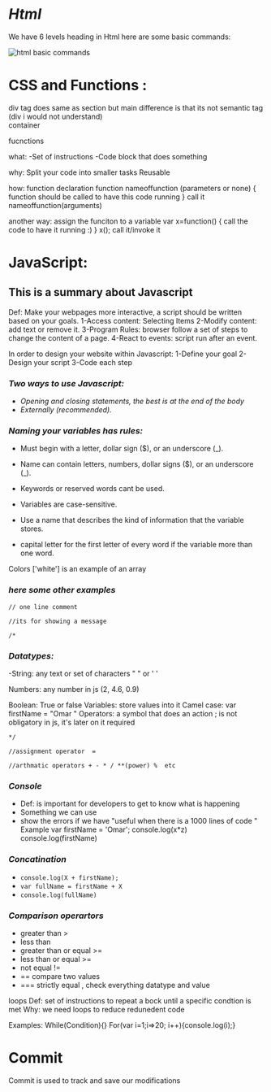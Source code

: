 
# ***Html***
We have 6 levels heading in Html 
here are some basic commands:

![html basic commands](ASAC/reading-notes/html.PNG)

# CSS and Functions :

div tag does same as section but main difference is that its not semantic tag (div i would not understand)  
container 


fucnctions 

what:
-Set of instructions 
-Code block that does something 
 
why:
Split your code into smaller tasks 
Reusable 

how: 
function declaration 
function nameoffunction (parameters or none)
{
function should be called to have this code running 
}
call it 
nameoffunction(arguments)

another way:
assign the funciton to a variable 
var x=function()
{
call the code to have it running :) 
}
x(); 
call it/invoke it 

# JavaScript:

## This is a summary about Javascript  

Def: Make your webpages more interactive, a script should be written based on your goals.
1-Access content: Selecting Items
2-Modify content: add text or remove it.
3-Program Rules: browser follow a set of steps to change the content of a page.
4-React to events: script run after an event.

In order to design your website within Javascript: 
1-Define your goal
2-Design your script 
3-Code each step 

### ***Two ways to use Javascript:***
- *Opening and closing statements, the best is at the end of the body*
- *Externally (recommended).*

### ***Naming your variables has rules:***

- Must begin with a letter, dollar sign ($), or an underscore (_).
- Name can contain letters, numbers, dollar signs ($), or an underscore (_).

- Keywords or reserved words cant be used. 

- Variables are case-sensitive.
- Use a name that describes the kind of information that the variable stores.

- capital letter for the first letter of every word if the variable more than one word.

 Colors ['white'] is an example of an array 

### ***here some other examples*** 

    // one line comment

    //its for showing a message 

    /*

### ***Datatypes:*** 

-String: any text or set of characters " " or ' ' 

Numbers: any number in js (2, 4.6, 0.9) 

Boolean: True or false 
Variables: store values into it
Camel case:
var firstName = "Omar "
Operators: a symbol that does an action 
; is not obligatory in js, it's later on it required 

    */ 

    //assignment operator  =

    //arthmatic operators + - * / **(power) %  etc 

### ***Console***
- Def: is important for developers to get to know what is happening 
- Something we can use 
- show the errors if we have "useful when there is a 1000 lines of code " 
Example var firstName = 'Omar';
    console.log(x*z)
    console.log(firstName)

### ***Concatination*** 

- `console.log(X + firstName);`
- `var fullName = firstName + X`
- `console.log(fullName)`

### ***Comparison operartors*** 
- greater than > 
- less than
- greater than or equal >=
- less than or equal >= 
- not equal !=
- == compare two values 
- === strictly equal , check everything datatype and value

loops 
Def: set of instructions to repeat a bock until a specific condtion is met 
Why: we need loops to reduce redunedent code 

Examples: 
While(Condition){}
For(var i=1;i=>20; i++){console.log(i);}


# Commit 
Commit is used to track and save our modifications 